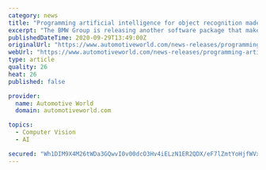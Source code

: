 ```yaml
---
category: news
title: "Programming artificial intelligence for object recognition made easy – by the BMW Group"
excerpt: "The BMW Group is releasing another software package that makes light work of creating artificial intelligence (AI) applications for object recognition. The core of the latest release (github.com/BMW-InnovationLab) is the so-called BMW Labeling Tool Lite."
publishedDateTime: 2020-09-29T13:49:00Z
originalUrl: "https://www.automotiveworld.com/news-releases/programming-artificial-intelligence-for-object-recognition-made-easy-by-the-bmw-group/"
webUrl: "https://www.automotiveworld.com/news-releases/programming-artificial-intelligence-for-object-recognition-made-easy-by-the-bmw-group/"
type: article
quality: 26
heat: 26
published: false

provider:
  name: Automotive World
  domain: automotiveworld.com

topics:
  - Computer Vision
  - AI

secured: "Wh1DIM9X4M26tWDa3GQwvI0v00dcO3Hv4iELzN1ER2QDX/eF7lZmtYoHjfWVxn57xiC/mfKa4gzQW6OeY2x0kWf8fHgbs4jGHrgvDcI7aS5k/H3ecr3VeRS9Rq/huJg4BST2RppCZTau6MxQyYUxpoIT9vKOMAVR8OSvulb6eCX94DGBwQqgZF+b3Qrz+XJySXR3AKf0mQ/HMW2y1GsaCsfSbpd23b2SEAX1blaJIvUfIUSc8MNZmIAcmGFDkoWQIblkfBiuagkIn8e9tBGCgbB/Jkli27yx5rA0p1BuDB+lVZeKGCXM5MwArbqr6E0vIa5WhxTC0VqWKQviLfhtRr2v2X1lKK1EhQPQF3n9buc=;69cyvpL4bOc6N+8f09ZNGg=="
---
```


